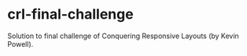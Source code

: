 # crl-final-challenge
Solution to final challenge of Conquering Responsive Layouts (by Kevin Powell).
